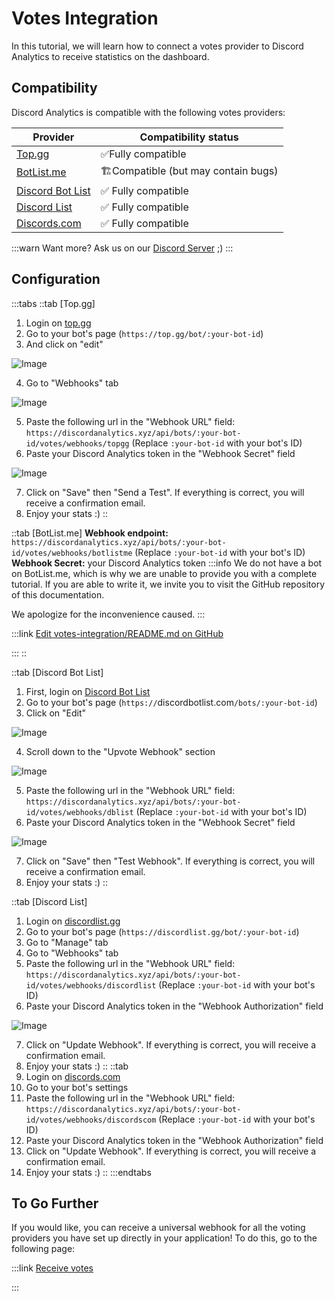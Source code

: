 # Votes Integration

In this tutorial, we will learn how to connect a votes provider to Discord Analytics to receive statistics on the dashboard.

## Compatibility

Discord Analytics is compatible with the following votes providers:

| Provider                                       | Compatibility status                 |
| ---------------------------------------------- | ------------------------------------ |
| [Top.gg](https://top.gg)                       | ✅Fully compatible                    |
| [BotList.me](https://botlist.me)               | 🏗️Compatible (but may contain bugs) |
| [Discord Bot List](https://discordbotlist.com) | ✅ Fully compatible                   |
| [Discord List](https://discordlist.gg)         | ✅ Fully compatible                   |
| [Discords.com](https://discords.com)         | ✅ Fully compatible                   |

:::warn
Want more? Ask us on our [Discord Server](https://discordanalytics.xyz/go/support) ;)
:::

## Configuration

:::tabs
::tab [Top.gg]
1. Login on [top.gg](https://top.gg)
2. Go to your bot's page (`https://top.gg/bot/:your-bot-id`)
3. And click on "edit"

![Image](https://i.imgur.com/qxNhBwF.png)

4. Go to "Webhooks" tab

![Image](https://i.imgur.com/Aw4jdqo.png)

5. Paste the following url in the "Webhook URL" field: `https://discordanalytics.xyz/api/bots/:your-bot-id/votes/webhooks/topgg` (Replace `:your-bot-id` with your bot's ID)
6. Paste your Discord Analytics token in the "Webhook Secret" field

![Image](https://i.imgur.com/RQJd8yt.png)

7. Click on "Save" then "Send a Test". If everything is correct, you will receive a confirmation email.
8. Enjoy your stats :)
::

::tab [BotList.me]
**Webhook endpoint:** `https://discordanalytics.xyz/api/bots/:your-bot-id/votes/webhooks/botlistme` (Replace `:your-bot-id` with your bot's ID)
<br>
**Webhook Secret:** your Discord Analytics token
:::info
We do not have a bot on BotList.me, which is why we are unable to provide you with a complete tutorial. If you are able to write it, we invite you to visit the GitHub repository of this documentation.

We apologize for the inconvenience caused.
:::

:::link [Edit votes-integration/README.md on GitHub](https://github.com/DiscordAnalytics/docs/tree/main/get-started/votes-integration/README.md)

:::
::

::tab [Discord Bot List]
1. First, login on [Discord Bot List](https://discordbotlist.com)
2. Go to your bot's page (`https://`discordbotlist.com`/bots/:your-bot-id`)
3. Click on "Edit"

![Image](https://i.imgur.com/qxJJZNA.png)

4. Scroll down to the "Upvote Webhook" section

![Image](https://i.imgur.com/L9iqvdv.png)

5. Paste the following url in the "Webhook URL" field: `https://discordanalytics.xyz/api/bots/:your-bot-id/votes/webhooks/dblist` (Replace `:your-bot-id` with your bot's ID)
6. Paste your Discord Analytics token in the "Webhook Secret" field

![Image](https://i.imgur.com/WfDZ7Wz.png)

7. Click on "Save" then "Test Webhook". If everything is correct, you will receive a confirmation email.
8. Enjoy your stats :)
::

::tab [Discord List]
1. Login on [discordlist.gg](https://discordlist.gg)
2. Go to your bot's page (`https://discordlist.gg/bot/:your-bot-id`)
3. Go to "Manage" tab
4. Go to "Webhooks" tab
5. Paste the following url in the "Webhook URL" field: `https://discordanalytics.xyz/api/bots/:your-bot-id/votes/webhooks/discordlist` (Replace `:your-bot-id` with your bot's ID)
6. Paste your Discord Analytics token in the "Webhook Authorization" field

![Image](https://i.imgur.com/9V0KONL.png)

7. Click on "Update Webhook". If everything is correct, you will receive a confirmation email.
8. Enjoy your stats :)
::
::tab
1. Login on [discords.com](https://discords.com)
2. Go to your bot's settings
3. Paste the following url in the "Webhook URL" field: `https://discordanalytics.xyz/api/bots/:your-bot-id/votes/webhooks/discordscom` (Replace `:your-bot-id` with your bot's ID)
4. Paste your Discord Analytics token in the "Webhook Authorization" field
5. Click on "Update Webhook". If everything is correct, you will receive a confirmation email.
6. Enjoy your stats :)
::
:::endtabs

## To Go Further

If you would like, you can receive a universal webhook for all the voting providers you have set up directly in your application! To do this, go to the following page:

:::link [Receive votes](/docs/main/get-started/advanced-usage/receive-votes)

:::
